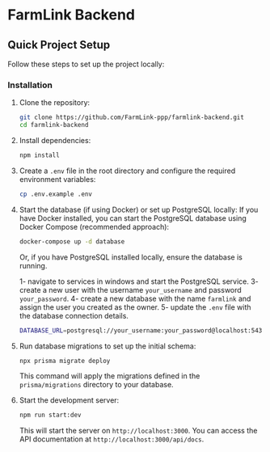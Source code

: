 # FarmLink Backend

## Quick Project Setup

Follow these steps to set up the project locally:

### Installation

1. Clone the repository:

   ```bash
   git clone https://github.com/FarmLink-ppp/farmlink-backend.git
   cd farmlink-backend
   ```

2. Install dependencies:

   ```bash
   npm install
   ```

3. Create a `.env` file in the root directory and configure the required environment variables:

   ```bash
   cp .env.example .env
   ```

4. Start the database (if using Docker) or set up PostgreSQL locally:
   If you have Docker installed, you can start the PostgreSQL database using Docker Compose (recommended approach):

   ```bash
   docker-compose up -d database
   ```

   Or, if you have PostgreSQL installed locally, ensure the database is running.

   1- navigate to services in windows and start the PostgreSQL service.
   3- create a new user with the username `your_username` and password `your_password`.
   4- create a new database with the name `farmlink` and assign the user you created as the owner.
   5- update the `.env` file with the database connection details.

   ```bash
   DATABASE_URL=postgresql://your_username:your_password@localhost:5432/farmlink
   ```

5. Run database migrations to set up the initial schema:

   ```bash
   npx prisma migrate deploy
   ```

   This command will apply the migrations defined in the `prisma/migrations` directory to your database.

6. Start the development server:

   ```bash
   npm run start:dev
   ```

   This will start the server on `http://localhost:3000`.
   You can access the API documentation at `http://localhost:3000/api/docs`.

